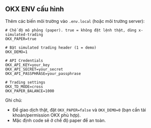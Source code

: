 ## OKX ENV cấu hình

Thêm các biến môi trường vào `.env.local` (hoặc môi trường server):

```
# Chế độ mô phỏng (paper). true = không đặt lệnh thật, dùng x-simulated-trading
OKX_PAPER=true

# Bật simulated trading header (1 = demo)
OKX_DEMO=1

# API Credentials
OKX_API_KEY=your_key
OKX_API_SECRET=your_secret
OKX_API_PASSPHRASE=your_passphrase

# Trading settings
OKX_TD_MODE=cross
OKX_PAPER_BALANCE=1000
```

Ghi chú:
- Để giao dịch thật, đặt `OKX_PAPER=false` và `OKX_DEMO=0` (bạn cần tài khoản/permission OKX phù hợp).
- Mặc định code sẽ ở chế độ paper để an toàn.


